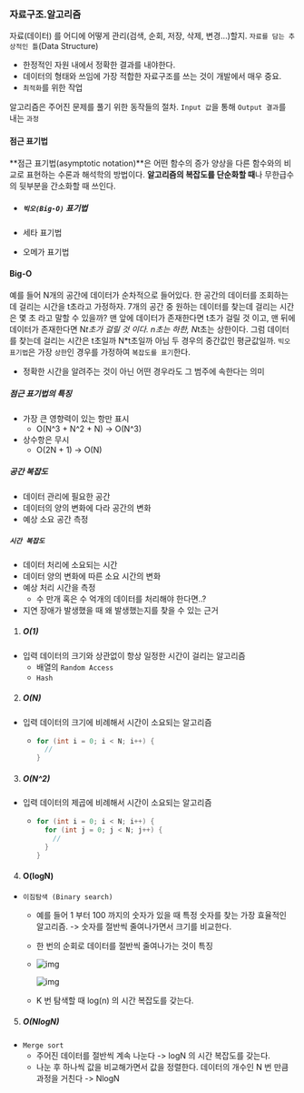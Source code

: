### 자료구조.알고리즘



자료(데이터) 를 어디에 어떻게 관리(검색, 순회, 저장, 삭제, 변경...)할지. `자료를 담는 추상적인 틀`(Data Structure)

* 한정적인 자원 내에서 정확한 결과를 내야한다.
* 데이터의 형태와 쓰임에 가장 적합한 자료구조를 쓰는 것이 개발에서 매우 중요.
* `최적화`를 위한 작업

알고리즘은 주어진 문제를 풀기 위한 동작들의 절차. `Input 값`을 통해 `Output 결과`를 내는 `과정`



#### 점근 표기법

**점근 표기법(asymptotic notation)**은 어떤 함수의 증가 양상을 다른 함수와의 비교로 표현하는 수론과 해석학의 방법이다. **알고리즘의 복잡도를 단순화할 때**나 무한급수의 뒷부분을 간소화할 때 쓰인다.

* ##### `빅오(Big-O)` 표기법

* 세타 표기법
* 오메가 표기법



#### Big-O

예를 들어 N개의 공간에 데이터가 순차적으로 들어있다. 한 공간의 데이터를 조회하는데 걸리는 시간을 t초라고 가정하자. 7개의 공간 중 원하는 데이터를 찾는데 걸리는 시간은 몇 초 라고 말할 수 있을까? 맨 앞에 데이터가 존재한다면 t초가 걸릴 것 이고, 맨 뒤에 데이터가 존재한다면 N*t초가 걸릴 것 이다. n초는 하한, N*t초는 상한이다. 그럼 데이터를 찾는데 걸리는 시간은 t초일까 N*t초일까 아님 두 경우의 중간값인 평균값일까. `빅오 표기법`은 가장 `상한`인 경우를 가정하여 `복잡도를 표기`한다.

*  정확한 시간을 알려주는 것이 아닌 어떤 경우라도 그 범주에 속한다는 의미



##### 점근 표기법의 특징

* 가장 큰 영향력이 있는 항만 표시
  * O(N^3 + N^2 + N) -> O(N^3)
* 상수항은 무시
  * O(2N + 1) -> O(N)



##### 공간 복잡도

* 데이터 관리에 필요한 공간
* 데이터의 양의 변화에 다라 공간의 변화
* 예상 소요 공간 측정



##### `시간 복잡도`

* 데이터 처리에 소요되는 시간
* 데이터 양의 변화에 따른 소요 시간의 변화
* 예상 처리 시간을 측정
  * 수 만개 혹은 수 억개의 데이터를 처리해야 한다면..?
* 지연 장애가 발생했을 때 왜 발생했는지를 찾을 수 있는 근거



1. ##### O(1)

* 입력 데이터의 크기와 상관없이 항상 일정한 시간이 걸리는 알고리즘
  * 배열의 `Random Access`
  * `Hash`

2. ##### O(N)

* 입력 데이터의 크기에 비례해서 시간이 소요되는 알고리즘

  * ```java
    for (int i = 0; i < N; i++) {
      //
    }
    ```

3. ##### O(N^2)

* 입력 데이터의 제곱에 비례해서 시간이 소요되는 알고리즘

  * ```java
    for (int i = 0; i < N; i++) {
      for (int j = 0; j < N; j++) {
        //
      }
    }
    ```

4. #### O(logN)

* `이짐탐색 (Binary search)`

  * 예를 들어 1 부터 100 까지의 숫자가 있을 때 특정 숫자를 찾는 가장 효율적인 알고리즘. -> 숫자를 절반씩 줄여나가면서 크기를 비교한다.

  * 한 번의 순회로 데이터를 절반씩 줄여나가는 것이 특징

  * ![img](https://t1.daumcdn.net/cfile/tistory/23546A4851A1DE8B11)

    ![img](https://t1.daumcdn.net/cfile/tistory/22232C4951A1E02811)

  * K 번 탐색할 때 log(n) 의 시간 복잡도를 갖는다.

5. ##### O(NlogN)

* `Merge sort`
  * 주어진 데이터를 절반씩 계속 나눈다 -> logN 의 시간 복잡도를 갖는다.
  * 나눈 후 하나씩 값을 비교해가면서 값을 정렬한다. 데이터의 개수인 N 번 만큼 과정을 거친다 -> NlogN



